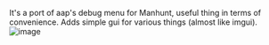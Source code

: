 It's a port of aap's debug menu for Manhunt, useful thing in terms of convenience. Adds simple gui for various things (almost like imgui).
![image](https://user-images.githubusercontent.com/26774830/124318534-77141100-db81-11eb-82f8-c52477e0e54a.png)
